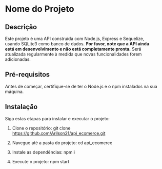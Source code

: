 # Nome do Projeto

## Descrição

Este projeto é uma API construída com Node.js, Express e Sequelize, usando SQLite3 como banco de dados. **Por favor, note que a API ainda está em desenvolvimento e não está completamente pronta.** Será atualizada regularmente à medida que novas funcionalidades forem adicionadas.

## Pré-requisitos

Antes de começar, certifique-se de ter o Node.js e o npm instalados na sua máquina.

## Instalação

Siga estas etapas para instalar e executar o projeto:

1. Clone o repositório: git clone https://github.com/Arilson21/api_ecomerce.git


2. Navegue até a pasta do projeto: cd api_ecomerce

3. Instale as dependências: npm i 

4. Execute o projeto: npm start 


